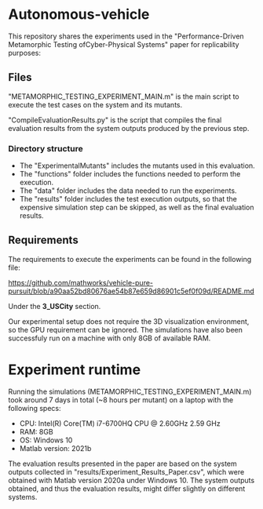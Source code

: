 # Autonomous-vehicle

This repository shares the experiments used in the "Performance-Driven Metamorphic Testing ofCyber-Physical Systems" paper for replicability purposes:

## Files
"METAMORPHIC_TESTING_EXPERIMENT_MAIN.m" is the main script to execute the test cases on the system and its mutants.

"CompileEvaluationResults.py" is the script that compiles the final evaluation results from the system outputs produced by the previous step.

### Directory structure
* The "ExperimentalMutants" includes the mutants used in this evaluation.
* The "functions" folder includes the functions needed to perform the execution.
* The "data" folder includes the data needed to run the experiments.
* The "results" folder includes the test execution outputs, so that the expensive simulation step can be skipped, as well as the final evaluation results.

## Requirements
The requirements to execute the experiments can be found in the following file:

https://github.com/mathworks/vehicle-pure-pursuit/blob/a90aa52bd80676ae54b87e659d86901c5ef0f09d/README.md

Under the **3_USCity** section.

Our experimental setup does not require the 3D visualization environment, so the GPU requirement can be ignored. The simulations have also been successfuly run on a machine with only 8GB of available RAM.

# Experiment runtime
Running the simulations (METAMORPHIC_TESTING_EXPERIMENT_MAIN.m) took around 7 days in total (~8 hours per mutant) on a laptop with the following specs:
* CPU: Intel(R) Core(TM) i7-6700HQ CPU @ 2.60GHz   2.59 GHz
* RAM: 8GB
* OS: Windows 10
* Matlab version: 2021b

The evaluation results presented in the paper are based on the system outputs collected in "results/Experiment_Results_Paper.csv", which were obtained with Matlab version 2020a under Windows 10. The system outputs obtained, and thus the evaluation results, might differ slightly on different systems.
